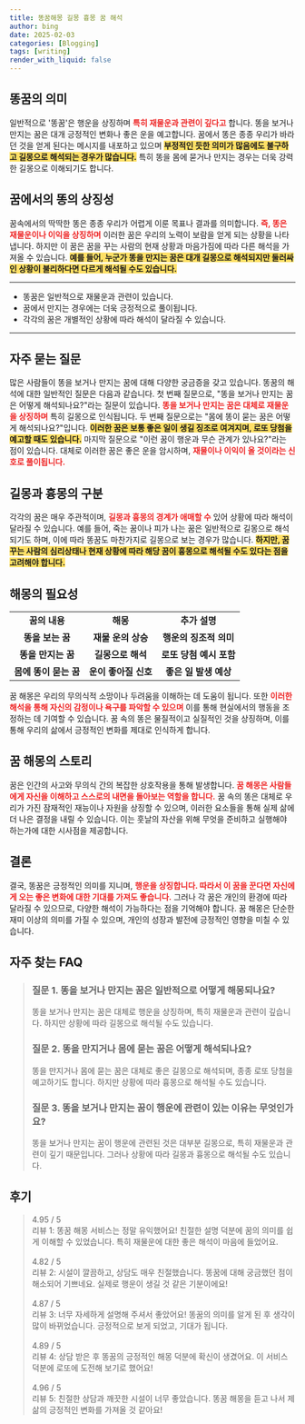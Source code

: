 ```yaml
---
title: 똥꿈해몽 길몽 흉몽 꿈 해석
author: bing
date: 2025-02-03
categories: [Blogging]
tags: [writing]
render_with_liquid: false
---
```



<h2 id='똥꿈의 의미'>똥꿈의 의미</h2>

<p>일반적으로 '똥꿈'은 행운을 상징하며 <b><span style="color: #ee2323;">특히 재물운과 관련이 깊다고</span></b> 합니다. 똥을 보거나 만지는 꿈은 대개 긍정적인 변화나 좋은 운을 예고합니다. 꿈에서 똥은 종종 우리가 바라던 것을 얻게 된다는 메시지를 내포하고 있으며 <b><span style="background-color: #ffe066;">부정적인 듯한 의미가 많음에도 불구하고 길몽으로 해석되는 경우가 많습니다.</span></b> 특히 똥을 몸에 묻거나 만지는 경우는 더욱 강력한 길몽으로 이해되기도 합니다.</p>

<h2 id='꿈에서의 똥의 상징성'>꿈에서의 똥의 상징성</h2>

<p>꿈속에서의 딱딱한 똥은 종종 우리가 어렵게 이룬 목표나 결과를 의미합니다. <b><span style="color: #ee2323;">즉, 똥은 재물운이나 이익을 상징하며</span></b> 이러한 꿈은 우리의 노력이 보람을 얻게 되는 상황을 나타냅니다. 하지만 이 꿈은 꿈을 꾸는 사람의 현재 상황과 마음가짐에 따라 다른 해석을 가져올 수 있습니다. <b><span style="background-color: #ffe066;">예를 들어, 누군가 똥을 만지는 꿈은 대개 길몽으로 해석되지만 둘러싸인 상황이 불리하다면 다르게 해석될 수도 있습니다.</span></b></p>

<hr />

<ul>
    <li>똥꿈은 일반적으로 재물운과 관련이 있습니다.</li>
    <li>꿈에서 만지는 경우에는 더욱 긍정적으로 풀이됩니다.</li>
    <li>각각의 꿈은 개별적인 상황에 따라 해석이 달라질 수 있습니다.</li>
</ul>

<hr />

<h2 id='자주 묻는 질문'>자주 묻는 질문</h2>

<p>많은 사람들이 똥을 보거나 만지는 꿈에 대해 다양한 궁금증을 갖고 있습니다. 똥꿈의 해석에 대한 일반적인 질문은 다음과 같습니다. 첫 번째 질문으로, "똥을 보거나 만지는 꿈은 어떻게 해석되나요?"라는 질문이 있습니다. <b><span style="color: #ee2323;">똥을 보거나 만지는 꿈은 대체로 재물운을 상징하며</span></b> 특히 길몽으로 인식됩니다. 두 번째 질문으로는 "몸에 똥이 묻는 꿈은 어떻게 해석되나요?"입니다. <b><span style="background-color: #ffe066;">이러한 꿈은 보통 좋은 일이 생길 징조로 여겨지며, 로또 당첨을 예고할 때도 있습니다.</span></b> 마지막 질문으로 "이런 꿈이 행운과 무슨 관계가 있나요?"라는 점이 있습니다. 대체로 이러한 꿈은 좋은 운을 암시하며, <b><span style="color: #ee2323;">재물이나 이익이 올 것이라는 신호로 풀이됩니다.</span></b></p>

<h2 id='길몽과 흉몽의 구분'>길몽과 흉몽의 구분</h2>

<p>각각의 꿈은 매우 주관적이며, <b><span style="color: #ee2323;">길몽과 흉몽의 경계가 애매할 수</span></b> 있어 상황에 따라 해석이 달라질 수 있습니다. 예를 들어, 죽는 꿈이나 피가 나는 꿈은 일반적으로 길몽으로 해석되기도 하며, 이에 따라 똥꿈도 마찬가지로 길몽으로 보는 경우가 많습니다. <b><span style="background-color: #ffe066;">하지만, 꿈꾸는 사람의 심리상태나 현재 상황에 따라 해당 꿈이 흉몽으로 해석될 수도 있다는 점을 고려해야 합니다.</span></b></p>

<h2 id='해몽의 필요성'>해몽의 필요성</h2>

<table>
    <tr>
        <td style="text-align: center; height: 17px;"><b>꿈의 내용</b></td>
        <td style="text-align: center; height: 17px;"><b>해몽</b></td>
        <td style="text-align: center; height: 17px;"><b>추가 설명</b></td>
    </tr>
    <tr>
        <td style="text-align: center; height: 17px;"><b>똥을 보는 꿈</b></td>
        <td style="text-align: center; height: 17px;"><b>재물 운의 상승</b></td>
        <td style="text-align: center; height: 17px;"><b>행운의 징조적 의미</b></td>
    </tr>
    <tr>
        <td style="text-align: center; height: 17px;"><b>똥을 만지는 꿈</b></td>
        <td style="text-align: center; height: 17px;"><b>길몽으로 해석</b></td>
        <td style="text-align: center; height: 17px;"><b>로또 당첨 예시 포함</b></td>
    </tr>
    <tr>
        <td style="text-align: center; height: 17px;"><b>몸에 똥이 묻는 꿈</b></td>
        <td style="text-align: center; height: 17px;"><b>운이 좋아질 신호</b></td>
        <td style="text-align: center; height: 17px;"><b>좋은 일 발생 예상</b></td>
    </tr>
</table>

<p>꿈 해몽은 우리의 무의식적 소망이나 두려움을 이해하는 데 도움이 됩니다. 또한 <b><span style="color: #ee2323;">이러한 해석을 통해 자신의 감정이나 욕구를 파악할 수 있으며</span></b> 이를 통해 현실에서의 행동을 조정하는 데 기여할 수 있습니다. 꿈 속의 똥은 물질적이고 실질적인 것을 상징하며, 이를 통해 우리의 삶에서 긍정적인 변화를 제대로 인식하게 합니다.</p>

<h2 id='꿈 해몽의 스토리'>꿈 해몽의 스토리</h2>

<p>꿈은 인간의 사고와 무의식 간의 복잡한 상호작용을 통해 발생합니다. <b><span style="color: #ee2323;">꿈 해몽은 사람들에게 자신을 이해하고 스스로의 내면을 돌아보는 역할을 합니다.</span></b> 꿈 속의 똥은 대체로 우리가 가진 잠재적인 재능이나 자원을 상징할 수 있으며, 이러한 요소들을 통해 실제 삶에 더 나은 결정을 내릴 수 있습니다. 이는 훗날의 자산을 위해 무엇을 준비하고 실행해야 하는가에 대한 시사점을 제공합니다.</p>

<h2 id='결론'>결론</h2>

<p>결국, 똥꿈은 긍정적인 의미를 지니며, <b><span style="color: #ee2323;">행운을 상징합니다. 따라서 이 꿈을 꾼다면 자신에게 오는 좋은 변화에 대한 기대를 가져도 좋습니다.</span></b> 그러나 각 꿈은 개인의 환경에 따라 달라질 수 있으므로, 다양한 해석이 가능하다는 점을 기억해야 합니다. 꿈 해몽은 단순한 재미 이상의 의미를 가질 수 있으며, 개인의 성장과 발전에 긍정적인 영향을 미칠 수 있습니다.</p>


<h2 id='자주_찾는_FAQ'>자주 찾는 FAQ</h2>
<div itemscope="" itemtype="https://schema.org/FAQPage"> 
<blockquote> 
<div itemscope="" itemprop="mainEntity" itemtype="https://schema.org/Question"> 
<h3 itemprop="name">질문 1. 똥을 보거나 만지는 꿈은 일반적으로 어떻게 해몽되나요?</h3> 
<div itemscope="" itemprop="acceptedAnswer" itemtype="https://schema.org/Answer"> 
<span itemprop="text"> <p>똥을 보거나 만지는 꿈은 대체로 행운을 상징하며, 특히 재물운과 관련이 깊습니다. 하지만 상황에 따라 길몽으로 해석될 수도 있습니다.</p> </span> 
</div> 
</div> 

<div itemscope="" itemprop="mainEntity" itemtype="https://schema.org/Question"> 
<h3 itemprop="name">질문 2. 똥을 만지거나 몸에 묻는 꿈은 어떻게 해석되나요?</h3> 
<div itemscope="" itemprop="acceptedAnswer" itemtype="https://schema.org/Answer"> 
<span itemprop="text"> <p>똥을 만지거나 몸에 묻는 꿈은 대체로 좋은 길몽으로 해석되며, 종종 로또 당첨을 예고하기도 합니다. 하지만 상황에 따라 흉몽으로 해석될 수도 있습니다.</p> </span> 
</div> 
</div> 

<div itemscope="" itemprop="mainEntity" itemtype="https://schema.org/Question"> 
<h3 itemprop="name">질문 3. 똥을 보거나 만지는 꿈이 행운에 관련이 있는 이유는 무엇인가요?</h3> 
<div itemscope="" itemprop="acceptedAnswer" itemtype="https://schema.org/Answer"> 
<span itemprop="text"> <p>똥을 보거나 만지는 꿈이 행운에 관련된 것은 대부분 길몽으로, 특히 재물운과 관련이 깊기 때문입니다. 그러나 상황에 따라 길몽과 흉몽으로 해석될 수도 있습니다.</p> </span> 
</div> 
</div> 
</blockquote> 
</div>
<h2 id='후기'>후기</h2>
<div itemscope itemtype="https://schema.org/Product">
  <blockquote>
  <div itemprop="review" itemscope itemtype="https://schema.org/Review">
      <div itemprop="reviewRating" itemscope itemtype="https://schema.org/Rating"> <span itemprop="ratingValue">4.95</span> / <span itemprop="bestRating">5</span> </div>
      <span itemprop="reviewBody">리뷰 1: 똥꿈 해몽 서비스는 정말 유익했어요! 친절한 설명 덕분에 꿈의 의미를 쉽게 이해할 수 있었습니다. 특히 재물운에 대한 좋은 해석이 마음에 들었어요.</span>
  </div>
  <br>
  <div itemprop="review" itemscope itemtype="https://schema.org/Review">
      <div itemprop="reviewRating" itemscope itemtype="https://schema.org/Rating"> <span itemprop="ratingValue">4.82</span> / <span itemprop="bestRating">5</span> </div>
      <span itemprop="reviewBody">리뷰 2: 시설이 깔끔하고, 상담도 매우 친절했습니다. 똥꿈에 대해 궁금했던 점이 해소되어 기쁘네요. 실제로 행운이 생길 것 같은 기분이에요!</span>
  </div>
  <br>
  <div itemprop="review" itemscope itemtype="https://schema.org/Review">
      <div itemprop="reviewRating" itemscope itemtype="https://schema.org/Rating"> <span itemprop="ratingValue">4.87</span> / <span itemprop="bestRating">5</span> </div>
      <span itemprop="reviewBody">리뷰 3: 너무 자세하게 설명해 주셔서 좋았어요! 똥꿈의 의미를 알게 된 후 생각이 많이 바뀌었습니다. 긍정적으로 보게 되었고, 기대가 됩니다.</span>
  </div>
  <br>
  <div itemprop="review" itemscope itemtype="https://schema.org/Review">
      <div itemprop="reviewRating" itemscope itemtype="https://schema.org/Rating"> <span itemprop="ratingValue">4.89</span> / <span itemprop="bestRating">5</span> </div>
      <span itemprop="reviewBody">리뷰 4: 상담 받은 후 똥꿈의 긍정적인 해몽 덕분에 확신이 생겼어요. 이 서비스 덕분에 로또에 도전해 보기로 했어요!</span>
  </div>
  <br>
  <div itemprop="review" itemscope itemtype="https://schema.org/Review">
      <div itemprop="reviewRating" itemscope itemtype="https://schema.org/Rating"> <span itemprop="ratingValue">4.96</span> / <span itemprop="bestRating">5</span> </div>
      <span itemprop="reviewBody">리뷰 5: 친절한 상담과 깨끗한 시설이 너무 좋았습니다. 똥꿈 해몽을 듣고 나서 제 삶의 긍정적인 변화를 가져올 것 같아요!</span>
  </div>
  </blockquote>
</div>
